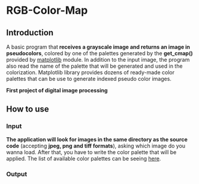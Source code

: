 # RGB-Color-Map

## Introduction

A basic program that<b> receives a grayscale image and returns an image in pseudocolors</b>, colored by one of the palettes generated by the <b>get_cmap()</b> provided by <a href="https://matplotlib.org/">matplotlib</a> module. In addition to the input image, the program also read the name of the palette that will be generated and used in the colorization. Matplotlib library provides dozens of ready-made color palettes that can be use to generate indexed pseudo color images.

<b>First project of digital image processing </b>


## How to use

### Input 
<b>The application will look for images in the same directory as the source code</b> (accepting <b>jpeg, png and tiff formats</b>), asking which image do you wanna load. After that, you have to write the color palette that will be applied. The list of available color palettes can be seeing <a href="https://matplotlib.org/stable/gallery/color/colormap_reference.html">here</a>. 

### Output


